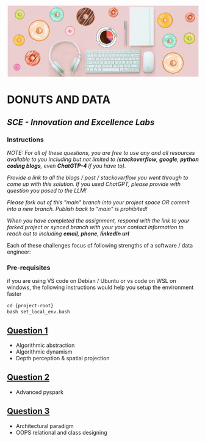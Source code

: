 ![Southern California Edison](/assets/images/donuts_and_data.png)
# DONUTS AND DATA
## _SCE - Innovation and Excellence Labs_

### Instructions

<em>
NOTE: For all of these questions, you are free to use any and all resources available to you including but not limited to (<strong>stackoverflow</strong>, <strong>google</strong>, <strong>python coding blogs</strong>, even <strong>ChatGTP-4</strong> if you have to). 

Provide a link to all the blogs / post / stackoverflow you went through to come up with this solution. If you used ChatGPT, please provide with question you posed to the LLM!

Please fork out of this "main" branch into your project space OR commit into a new branch. Publish back to "main" is prohibited!

When you have completed the assignment, respond with the link to your forked project or synced branch with your your contact information to reach out to including __email__, __phone__, __linkedIn url__
</em>

Each of these challenges focus of following strengths of a software / data engineer:

### Pre-requisites

if you are using VS code on Debian / Ubuntu or vs code on WSL on windows, the following instructions would help you setup the environment faster
```
cd {project-root}
bash set_local_env.bash
```

## [Question 1](Question_1.ipynb)
* Algorithmic abstraction
* Algorithmic dynamism
* Depth perception & spatial projection

## [Question 2](Question_2.ipynb)
* Advanced pyspark

## [Question 3](Question_3.ipynb)
* Architectural paradigm
* OOPS relational and class designing



